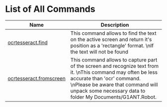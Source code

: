 
# List of All Commands

| Name | Description |
| ---- | ----------- |
| [ocrtesseract.find](https://github.com/G1ANT-Robot/G1ANT.Addon.Ocr.Tesseract/blob/master/G1ANT.Addon.Ocr.Tesseract/Commands/OcrTesseractFindCommand.md) | This command allows to find the text on the active screen and return it's position as a 'rectangle' format. \nIf the text will not be found |
| [ocrtesseract.fromscreen](https://github.com/G1ANT-Robot/G1ANT.Addon.Ocr.Tesseract/blob/master/G1ANT.Addon.Ocr.Tesseract/Commands/OcrTesseractFromScreenCommand.md) | This command allows to capture part of the screen and recognize text from it. \nThis command may often be less accurate than 'ocr' command. \nPlease be aware that command will unpack some necessary data to folder My Documents/G1ANT.Robot. |
